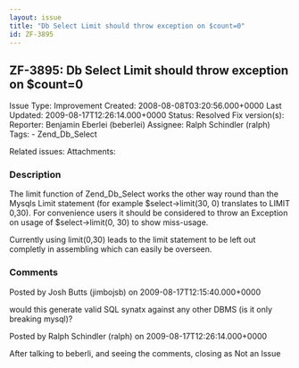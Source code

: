 ```yaml
---
layout: issue
title: "Db Select Limit should throw exception on $count=0"
id: ZF-3895
---
```


ZF-3895: Db Select Limit should throw exception on $count=0
-----------------------------------------------------------

 Issue Type: Improvement Created: 2008-08-08T03:20:56.000+0000 Last Updated: 2009-08-17T12:26:14.000+0000 Status: Resolved Fix version(s): 
 Reporter:  Benjamin Eberlei (beberlei)  Assignee:  Ralph Schindler (ralph)  Tags: - Zend\_Db\_Select
 
 Related issues: 
 Attachments: 
### Description

The limit function of Zend\_Db\_Select works the other way round than the Mysqls Limit statement (for example $select->limit(30, 0) translates to LIMIT 0,30). For convenience users it should be considered to throw an Exception on usage of $select->limit(0, 30) to show miss-usage.

Currently using limit(0,30) leads to the limit statement to be left out completly in assembling which can easily be overseen.

 

 

### Comments

Posted by Josh Butts (jimbojsb) on 2009-08-17T12:15:40.000+0000

would this generate valid SQL synatx against any other DBMS (is it only breaking mysql)?

 

 

Posted by Ralph Schindler (ralph) on 2009-08-17T12:26:14.000+0000

After talking to beberli, and seeing the comments, closing as Not an Issue

 

 